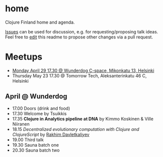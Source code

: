 # home
Clojure Finland home and agenda.

[Issues](https://github.com/clojure-finland/home/issues) can be used for discussion, e.g. for requesting/proposing talk ideas. Feel free to [edit](https://github.com/clojure-finland/home/edit/master/README.md) this readme to propose other changes via a pull request.

# Meetups
- [Monday April 29 17.30 @ Wunderdog C-space, Mikonkatu 13, Helsinki](#april-@-wunderdog)
- Thursday May 23 17.30 @ Tomorrow Tech, Aleksanterinkatu 46 C, Helsinki


## April @ Wunderdog
* 17.00 Doors (drink and food)
* 17.30 Welcome by Tsuikkis
* 17.35 **Clojure in Analytics pipeline at DNA** by Kimmo Koskinen & Ville Niiranen
* 18.15 *Decentralized evolutionary computation with Clojure and ClojureScript* by [Rakhim Davletkaliyev](https://rakhim.org/)
* 19.00 Third talk
* 19.30 Sauna batch one
* 20.30 Sauna batch two